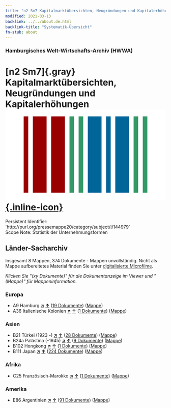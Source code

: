```yaml
---
title: "n2 Sm7 Kapitalmarktübersichten, Neugründungen und Kapitalerhöhungen"
modified: 2021-03-13
backlink: ../../about.de.html
backlink-title: "Systematik-Übersicht"
fn-stub: about
---
```


### Hamburgisches Welt-Wirtschafts-Archiv (HWWA)

# [n2 Sm7]{.gray}&#8201; Kapitalmarktübersichten, Neugründungen und Kapitalerhöhungen &#160; [![Wikidata](/images/Wikidata-logo.svg "Wikidata"){.inline-icon}](http://www.wikidata.org/entity/Q104710419)

<div class="hint">Persistent Identifier: `http://purl.org/pressemappe20/category/subject/i/144979`</div>

<div class="hint">
Scope Note: Statistik der Unternehmungsformen
</div>





## Länder-Sacharchiv




Insgesamt 8 Mappen, 374 Dokumente - Mappen unvollständig.
Nicht als Mappe aufbereitetes Material finden Sie unter [digitalisierte Microfilme](/film/h1_sh.de.html).

_Klicken Sie "(xy Dokumente)" für die Dokumentanzeige im Viewer und "(Mappe)" für Mappeninformation._




### Europa

- A9 Hamburg [**&nearr;**](../../../geo/i/140905/about.de.html "Hamburg (alle Mappen)") [**&uarr;**](../../../geo/about.de.html#A9 "Ländersystematik") (<a href="https://pm20.zbw.eu/iiifview/folder/sh/140905,144979" title="über: Hamburg : Kapitalmarktübersichten, Neugründungen und Kapitalerhöhungen" target="_blank">19 Dokumente</a>) ([Mappe](../../../../folder/sh/1409xx/140905/1449xx/144979/about.de.html))
- A36 Italienische Kolonien [**&nearr;**](../../../geo/i/141012/about.de.html "Italienische Kolonien (alle Mappen)") [**&uarr;**](../../../geo/about.de.html#A36 "Ländersystematik") (<a href="https://pm20.zbw.eu/iiifview/folder/sh/141012,144979" title="über: Italienische Kolonien : Kapitalmarktübersichten, Neugründungen und Kapitalerhöhungen" target="_blank">1 Dokumente</a>) ([Mappe](../../../../folder/sh/1410xx/141012/1449xx/144979/about.de.html))

### Asien

- B21 Türkei (1923 -) [**&nearr;**](../../../geo/i/141111/about.de.html "Türkei (1923 -) (alle Mappen)") [**&uarr;**](../../../geo/about.de.html#B21 "Ländersystematik") (<a href="https://pm20.zbw.eu/iiifview/folder/sh/141111,144979" title="über: Türkei (1923 -) : Kapitalmarktübersichten, Neugründungen und Kapitalerhöhungen" target="_blank">28 Dokumente</a>) ([Mappe](../../../../folder/sh/1411xx/141111/1449xx/144979/about.de.html))
- B24a Palästina (-1945) [**&nearr;**](../../../geo/i/141115/about.de.html "Palästina (-1945) (alle Mappen)") [**&uarr;**](../../../geo/about.de.html#B24a "Ländersystematik") (<a href="https://pm20.zbw.eu/iiifview/folder/sh/141115,144979" title="über: Palästina (-1945) : Kapitalmarktübersichten, Neugründungen und Kapitalerhöhungen" target="_blank">9 Dokumente</a>) ([Mappe](../../../../folder/sh/1411xx/141115/1449xx/144979/about.de.html))
- B102 Hongkong [**&nearr;**](../../../geo/i/141268/about.de.html "Hongkong (alle Mappen)") [**&uarr;**](../../../geo/about.de.html#B102 "Ländersystematik") (<a href="https://pm20.zbw.eu/iiifview/folder/sh/141268,144979" title="über: Hongkong : Kapitalmarktübersichten, Neugründungen und Kapitalerhöhungen" target="_blank">1 Dokumente</a>) ([Mappe](../../../../folder/sh/1412xx/141268/1449xx/144979/about.de.html))
- B111 Japan [**&nearr;**](../../../geo/i/141272/about.de.html "Japan (alle Mappen)") [**&uarr;**](../../../geo/about.de.html#B111 "Ländersystematik") (<a href="https://pm20.zbw.eu/iiifview/folder/sh/141272,144979" title="über: Japan : Kapitalmarktübersichten, Neugründungen und Kapitalerhöhungen" target="_blank">224 Dokumente</a>) ([Mappe](../../../../folder/sh/1412xx/141272/1449xx/144979/about.de.html))

### Afrika

- C25 Französisch-Marokko [**&nearr;**](../../../geo/i/141358/about.de.html "Französisch-Marokko (alle Mappen)") [**&uarr;**](../../../geo/about.de.html#C25 "Ländersystematik") (<a href="https://pm20.zbw.eu/iiifview/folder/sh/141358,144979" title="über: Französisch-Marokko : Kapitalmarktübersichten, Neugründungen und Kapitalerhöhungen" target="_blank">1 Dokumente</a>) ([Mappe](../../../../folder/sh/1413xx/141358/1449xx/144979/about.de.html))

### Amerika

- E86 Argentinien [**&nearr;**](../../../geo/i/141692/about.de.html "Argentinien (alle Mappen)") [**&uarr;**](../../../geo/about.de.html#E86 "Ländersystematik") (<a href="https://pm20.zbw.eu/iiifview/folder/sh/141692,144979" title="über: Argentinien : Kapitalmarktübersichten, Neugründungen und Kapitalerhöhungen" target="_blank">91 Dokumente</a>) ([Mappe](../../../../folder/sh/1416xx/141692/1449xx/144979/about.de.html))








